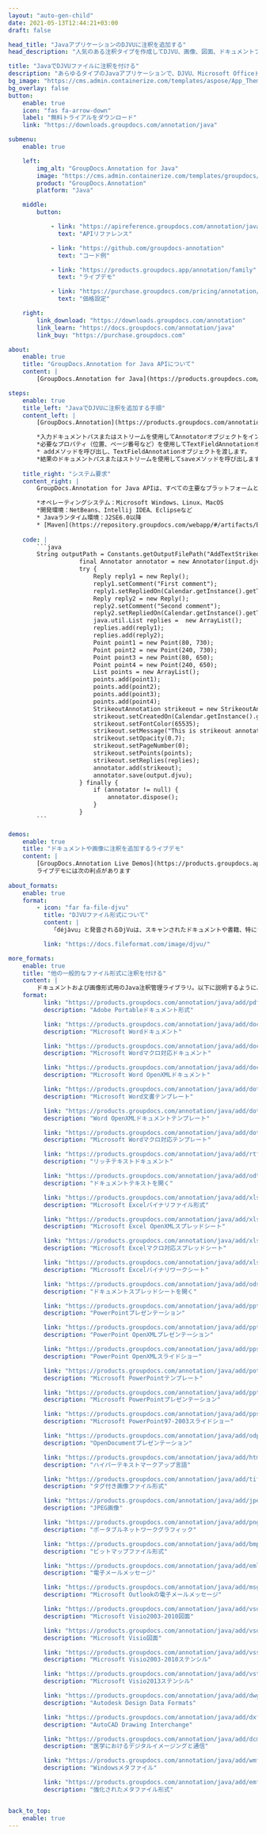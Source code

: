 ```yaml
---
layout: "auto-gen-child"
date: 2021-05-13T12:44:21+03:00
draft: false

head_title: "JavaアプリケーションのDJVUに注釈を追加する"
head_description: "人気のある注釈タイプを作成してDJVU、画像、図面、ドキュメントファイル形式に追加するJava API."

title: "JavaでDJVUファイルに注釈を付ける"
description: "あらゆるタイプのJavaアプリケーションで、DJVU、Microsoft Officeドキュメント、画像、HTML、図面、およびその他のファイル形式に注釈を追加します."
bg_image: "https://cms.admin.containerize.com/templates/aspose/App_Themes/V3/images/bg/header1.png"
bg_overlay: false
button:
    enable: true
    icon: "fas fa-arrow-down"
    label: "無料トライアルをダウンロード"
    link: "https://downloads.groupdocs.com/annotation/java"

submenu:
    enable: true

    left:
        img_alt: "GroupDocs.Annotation for Java"
        image: "https://cms.admin.containerize.com/templates/groupdocs/images/product-logos/90x90-noborder/groupdocs-annotation-java.png"
        product: "GroupDocs.Annotation"
        platform: "Java"

    middle:
        button:

            - link: "https://apireference.groupdocs.com/annotation/java"
              text: "APIリファレンス"

            - link: "https://github.com/groupdocs-annotation"
              text: "コード例"

            - link: "https://products.groupdocs.app/annotation/family"
              text: "ライブデモ"

            - link: "https://purchase.groupdocs.com/pricing/annotation/java"
              text: "価格設定"

    right:
        link_download: "https://downloads.groupdocs.com/annotation"
        link_learn: "https://docs.groupdocs.com/annotation/java"
        link_buy: "https://purchase.groupdocs.com"

about:
    enable: true
    title: "GroupDocs.Annotation for Java APIについて"
    content: |
        [GroupDocs.Annotation for Java](https://products.groupdocs.com/{{$1}/java）は、注釈の作成、追加、編集、削除、抽出、およびエクスポートを包括的にサポートする、注釈管理用のネイティブJavaAPIです。画像およびドキュメントファイル形式から。ユーザーは、コメント、メモ、コメント、およびPDF、HTML、Microsoft Word文書、Excelスプレッドシート、Visioダイアグラム、PowerPointプレゼンテーション、図面、画像、およびその他の多くのファイル形式のテキスト、グラフィックス、透かしを含む13種類の注釈を簡単に抽出できます。注釈処理機能は、インポートされたドキュメントから注釈を正確に読み取ることができ、注釈のカスタマイズを実装した後、元のファイル形式または目的のファイル形式にエクスポートして戻すことができます。

steps:
    enable: true
    title_left: "JavaでDJVUに注釈を追加する手順"
    content_left: |
        [GroupDocs.Annotation](https://products.groupdocs.com/annotation/java）を使用すると、Java開発者は、いくつかの簡単な手順を実装することで、Javaベースのアプリケーション内のDJVUファイルにさまざまな注釈タイプを簡単に追加できます。

        *入力ドキュメントパスまたはストリームを使用してAnnotatorオブジェクトをインスタンス化します。
        *必要なプロパティ（位置、ページ番号など）を使用してTextFieldAnnotationオブジェクトをインスタンス化します。
        * addメソッドを呼び出し、TextFieldAnnotationオブジェクトを渡します。
        *結果のドキュメントパスまたはストリームを使用してsaveメソッドを呼び出します。
        
    title_right: "システム要求"
    content_right: |
        GroupDocs.Annotation for Java APIは、すべての主要なプラットフォームとオペレーティングシステムでサポートされています。以下のコードを実行する前に、システムに次の前提条件がインストールされていることを確認してください。

        *オペレーティングシステム：Microsoft Windows、Linux、MacOS
        *開発環境：NetBeans、Intellij IDEA、Eclipseなど
        * Javaランタイム環境：J2SE6.0以降
        * [Maven](https://repository.groupdocs.com/webapp/#/artifacts/browse/tree/General/repo/com/groupdocs/groupdocs-conversion）から最新バージョンのGroupDocs.AnnotationforJavaを入手してください。
        
    code: |
        ```java
        String outputPath = Constants.getOutputFilePath("AddTextStrikeoutAnnotation", FilenameUtils.getExtension(input.djvu));
                    final Annotator annotator = new Annotator(input.djvu);
                    try {
                        Reply reply1 = new Reply();
                        reply1.setComment("First comment");
                        reply1.setRepliedOn(Calendar.getInstance().getTime());
                        Reply reply2 = new Reply();
                        reply2.setComment("Second comment");
                        reply2.setRepliedOn(Calendar.getInstance().getTime());
                        java.util.List replies =  new ArrayList();
                        replies.add(reply1);
                        replies.add(reply2);
                        Point point1 = new Point(80, 730);
                        Point point2 = new Point(240, 730);
                        Point point3 = new Point(80, 650);
                        Point point4 = new Point(240, 650);
                        List points = new ArrayList();
                        points.add(point1);
                        points.add(point2);
                        points.add(point3);
                        points.add(point4);
                        StrikeoutAnnotation strikeout = new StrikeoutAnnotation();
                        strikeout.setCreatedOn(Calendar.getInstance().getTime());
                        strikeout.setFontColor(65535);
                        strikeout.setMessage("This is strikeout annotation");
                        strikeout.setOpacity(0.7);
                        strikeout.setPageNumber(0);
                        strikeout.setPoints(points);
                        strikeout.setReplies(replies);
                        annotator.add(strikeout);
                        annotator.save(output.djvu);
                    } finally {
                        if (annotator != null) {
                            annotator.dispose();
                        }
                    }
        ```
        
demos:
    enable: true
    title: "ドキュメントや画像に注釈を追加するライブデモ"
    content: |
        [GroupDocs.Annotation Live Demos](https://products.groupdocs.app/annotation/family）Webサイトにアクセスして、今すぐDJVUファイルに注釈を作成して追加します。  
        ライブデモには次の利点があります
        
about_formats:
    enable: true
    format:
        - icon: "far fa-file-djvu"
          title: "DJVUファイル形式について"
          content: |
            「déjàvu」と発音されるDjVuは、スキャンされたドキュメントや書籍、特にテキスト、図面、画像、写真の組み合わせを含むものを対象としたグラフィックファイル形式です。 AT＆T研究所によって開発されました。テキストと背景画像の画像レイヤー分離、プログレッシブローディング、算術符号化、ビットノン画像の不可逆圧縮などの複数の手法を使用します。 DJVUファイルには、圧縮された高品質のカラー画像、写真、テキスト、および図面を含めることができ、より少ないスペースで保存できるため、電子書籍、マニュアル、新聞、古代文書などとしてWebで使用されます。

          link: "https://docs.fileformat.com/image/djvu/"

more_formats:
    enable: true
    title: "他の一般的なファイル形式に注釈を付ける"
    content: |
        ドキュメントおよび画像形式用のJava注釈管理ライブラリ。以下に説明するように、一般的なファイル形式のいくつかに注釈プロパティを追加します。
    format: 
          link: "https://products.groupdocs.com/annotation/java/add/pdf"
          description: "Adobe Portableドキュメント形式"

          link: "https://products.groupdocs.com/annotation/java/add/doc"
          description: "Microsoft Wordドキュメント"

          link: "https://products.groupdocs.com/annotation/java/add/docm"
          description: "Microsoft Wordマクロ対応ドキュメント"

          link: "https://products.groupdocs.com/annotation/java/add/docx"
          description: "Microsoft Word OpenXMLドキュメント"

          link: "https://products.groupdocs.com/annotation/java/add/dot"
          description: "Microsoft Word文書テンプレート"

          link: "https://products.groupdocs.com/annotation/java/add/dotx"
          description: "Word OpenXMLドキュメントテンプレート"

          link: "https://products.groupdocs.com/annotation/java/add/dotm"
          description: "Microsoft Wordマクロ対応テンプレート"

          link: "https://products.groupdocs.com/annotation/java/add/rtf"
          description: "リッチテキストドキュメント"

          link: "https://products.groupdocs.com/annotation/java/add/odt"
          description: "ドキュメントテキストを開く"

          link: "https://products.groupdocs.com/annotation/java/add/xls"
          description: "Microsoft Excelバイナリファイル形式"

          link: "https://products.groupdocs.com/annotation/java/add/xlsx"
          description: "Microsoft Excel OpenXMLスプレッドシート"

          link: "https://products.groupdocs.com/annotation/java/add/xlsm"
          description: "Microsoft Excelマクロ対応スプレッドシート"

          link: "https://products.groupdocs.com/annotation/java/add/xlsb"
          description: "Microsoft Excelバイナリワークシート"

          link: "https://products.groupdocs.com/annotation/java/add/ods"
          description: "ドキュメントスプレッドシートを開く"

          link: "https://products.groupdocs.com/annotation/java/add/ppt"
          description: "PowerPointプレゼンテーション"

          link: "https://products.groupdocs.com/annotation/java/add/pptx"
          description: "PowerPoint OpenXMLプレゼンテーション"

          link: "https://products.groupdocs.com/annotation/java/add/ppsx"
          description: "PowerPoint OpenXMLスライドショー"

          link: "https://products.groupdocs.com/annotation/java/add/potm"
          description: "Microsoft PowerPointテンプレート"

          link: "https://products.groupdocs.com/annotation/java/add/pptm"
          description: "Microsoft PowerPointプレゼンテーション"

          link: "https://products.groupdocs.com/annotation/java/add/pps"
          description: "Microsoft PowerPoint97-2003スライドショー"

          link: "https://products.groupdocs.com/annotation/java/add/odp"
          description: "OpenDocumentプレゼンテーション"

          link: "https://products.groupdocs.com/annotation/java/add/html"
          description: "ハイパーテキストマークアップ言語"

          link: "https://products.groupdocs.com/annotation/java/add/tiff"
          description: "タグ付き画像ファイル形式"

          link: "https://products.groupdocs.com/annotation/java/add/jpeg"
          description: "JPEG画像"

          link: "https://products.groupdocs.com/annotation/java/add/png"
          description: "ポータブルネットワークグラフィック"

          link: "https://products.groupdocs.com/annotation/java/add/bmp"
          description: "ビットマップファイル形式"

          link: "https://products.groupdocs.com/annotation/java/add/eml"
          description: "電子メールメッセージ"

          link: "https://products.groupdocs.com/annotation/java/add/msg"
          description: "Microsoft Outlookの電子メールメッセージ"

          link: "https://products.groupdocs.com/annotation/java/add/vsd"
          description: "Microsoft Visio2003-2010図面"

          link: "https://products.groupdocs.com/annotation/java/add/vsdx"
          description: "Microsoft Visio図面"

          link: "https://products.groupdocs.com/annotation/java/add/vss"
          description: "Microsoft Visio2003-2010ステンシル"

          link: "https://products.groupdocs.com/annotation/java/add/vst"
          description: "Microsoft Visio2013ステンシル"

          link: "https://products.groupdocs.com/annotation/java/add/dwg"
          description: "Autodesk Design Data Formats"

          link: "https://products.groupdocs.com/annotation/java/add/dxf"
          description: "AutoCAD Drawing Interchange"

          link: "https://products.groupdocs.com/annotation/java/add/dcm"
          description: "医学におけるデジタルイメージングと通信"

          link: "https://products.groupdocs.com/annotation/java/add/wmf"
          description: "Windowsメタファイル"

          link: "https://products.groupdocs.com/annotation/java/add/emf"
          description: "強化されたメタファイル形式"


back_to_top:
    enable: true
---
```

